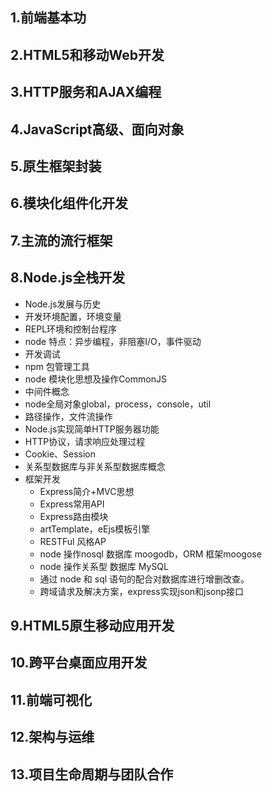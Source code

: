 ## 1.前端基本功

## 2.HTML5和移动Web开发

## 3.HTTP服务和AJAX编程

## 4.JavaScript高级、面向对象

## 5.原生框架封装

## 6.模块化组件化开发

## 7.主流的流行框架

## 8.Node.js全栈开发

- Node.js发展与历史
- 开发环境配置，环境变量
- REPL环境和控制台程序
- node 特点：异步编程，非阻塞I/O，事件驱动
- 开发调试
- npm 包管理工具
- node 模块化思想及操作CommonJS
- 中间件概念
- node全局对象global，process，console，util
- 路径操作，文件流操作
- Node.js实现简单HTTP服务器功能
- HTTP协议，请求响应处理过程
- Cookie、Session
- 关系型数据库与非关系型数据库概念
- 框架开发
  - Express简介+MVC思想
  - Express常用API
  - Express路由模块
  - artTemplate，eEjs模板引擎
  - RESTFul 风格AP
  - node 操作nosql 数据库 moogodb，ORM 框架moogose
  - node 操作关系型 数据库 MySQL
  - 通过 node 和 sql 语句的配合对数据库进行增删改查。
  - 跨域请求及解决方案，express实现json和jsonp接口

## 9.HTML5原生移动应用开发

## 10.跨平台桌面应用开发

## 11.前端可视化

## 12.架构与运维

## 13.项目生命周期与团队合作

